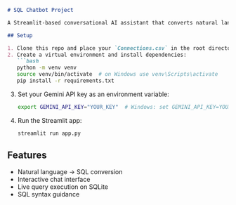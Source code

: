 
```markdown
# SQL Chatbot Project

A Streamlit-based conversational AI assistant that converts natural language into SQL queries using the Google Gemini API, runs them on a local SQLite database (populated from Connections.csv), and displays results interactively.

## Setup

1. Clone this repo and place your `Connections.csv` in the root directory.
2. Create a virtual environment and install dependencies:
   ```bash
   python -m venv venv
   source venv/bin/activate  # on Windows use venv\Scripts\activate
   pip install -r requirements.txt
   ```
3. Set your Gemini API key as an environment variable:
   ```bash
   export GEMINI_API_KEY="YOUR_KEY"  # Windows: set GEMINI_API_KEY=YOUR_KEY
   ```
4. Run the Streamlit app:
   ```bash
   streamlit run app.py
   ```

## Features

- Natural language → SQL conversion
- Interactive chat interface
- Live query execution on SQLite
- SQL syntax guidance

